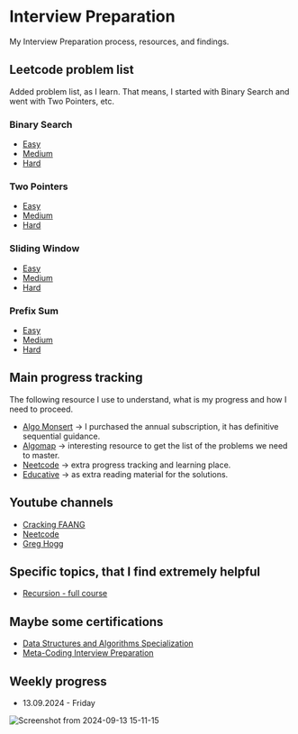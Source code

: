 # Interview Preparation

My Interview Preparation process, resources, and findings.

## Leetcode problem list

Added problem list, as I learn. That means, I started with Binary Search and went with Two Pointers, etc.

### Binary Search

* [Easy](https://leetcode.com/problem-list/binary-search/?difficulty=EASY)
* [Medium](https://leetcode.com/problem-list/binary-search/?difficulty=MEDIUM)
* [Hard](https://leetcode.com/problem-list/binary-search/?difficulty=HARD)

### Two Pointers

* [Easy](https://leetcode.com/problem-list/two-pointers/?difficulty=EASY)
* [Medium](https://leetcode.com/problem-list/two-pointers/?difficulty=MEDIUM)
* [Hard](https://leetcode.com/problem-list/two-pointers/?difficulty=HARD)


### Sliding Window

* [Easy](https://leetcode.com/problem-list/sliding-window/?difficulty=EASY)
* [Medium](https://leetcode.com/problem-list/sliding-window/?difficulty=MEDIUM)
* [Hard](https://leetcode.com/problem-list/sliding-window/?difficulty=HARD)


### Prefix Sum

* [Easy](https://leetcode.com/problem-list/prefix-sum/?difficulty=EASY)
* [Medium](https://leetcode.com/problem-list/prefix-sum/?difficulty=MEDIUM)
* [Hard](https://leetcode.com/problem-list/prefix-sum/?difficulty=HARD)


## Main progress tracking

The following resource I use to understand, what is my progress and how I need to proceed.

* [Algo Monsert](https://algo.monster/) -> I purchased the annual subscription, it has definitive sequential guidance.
* [Algomap](https://algomap.io/) -> interesting resource to get the list of the problems we need to master.
* [Neetcode](https://neetcode.io/) -> extra progress tracking and learning place.
* [Educative](https://www.educative.io/courses/grokking-coding-interview-patterns-python) -> as extra reading material for the solutions.

## Youtube channels

* [Cracking FAANG](https://www.youtube.com/@crackfaang)
* [Neetcode](https://www.youtube.com/@NeetCode)
* [Greg Hogg](https://www.youtube.com/@GregHogg)

## Specific topics, that I find extremely helpful

* [Recursion - full course](https://www.youtube.com/watch?v=IJDJ0kBx2LM)

## Maybe some certifications

* [Data Structures and Algorithms Specialization](https://www.coursera.org/specializations/data-structures-algorithms)
* [Meta-Coding Interview Preparation](https://www.coursera.org/learn/coding-interview-preparation)

## Weekly progress

* 13.09.2024 - Friday

![Screenshot from 2024-09-13 15-11-15](https://github.com/user-attachments/assets/4c5eec89-cb73-4cd9-a067-c2a4bdc92f06)


